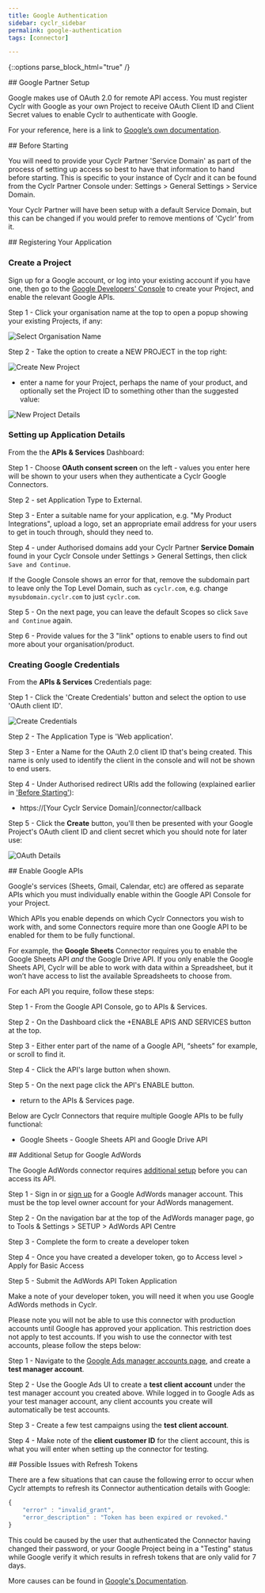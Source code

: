 ```yaml
---
title: Google Authentication
sidebar: cyclr_sidebar
permalink: google-authentication
tags: [connector]

---
```

{::options parse_block_html="true" /}
<section class="card">
##  Google Partner Setup

Google makes use of OAuth 2.0 for remote API access. You must register Cyclr with Google as your own Project to receive OAuth Client ID and Client Secret values to enable Cyclr to authenticate with Google.

For your reference, here is a link to [Google’s own documentation](https://developers.google.com/identity/protocols/OAuth2WebServer).


</section>
<section class="card">
## Before Starting

You will need to provide your Cyclr Partner 'Service Domain' as part of the process of setting up access so best to have that information to hand before starting. This is specific to your instance of Cyclr and it can be found from the Cyclr Partner Console under:
Settings > General Settings > Service Domain.

Your Cyclr Partner will have been setup with a default Service Domain, but this can be changed if you would prefer to remove mentions of 'Cyclr' from it.


</section>
<section class="card">
## Registering Your Application

### Create a Project

Sign up for a Google account, or log into your existing account if you have one, then go to the
[Google Developers' Console](https://console.developers.google.com/) to create your Project, and enable the relevant Google APIs.

Step 1 - Click your organisation name at the top to open a popup showing your existing Projects, if any:

![Select Organisation Name](./images/google-auth-1.png)

Step 2 -	Take the option to create a NEW PROJECT in the top right: 

![Create New Project](./images/google-auth-2.png)

*	enter a name for your Project, perhaps the name of your product, and optionally set the Project ID to something other than the suggested value:

![New Project Details](./images/google-auth-3.png)

### Setting up Application Details

From the the **APIs & Services** Dashboard:

Step 1 - Choose **OAuth consent screen** on the left - values you enter here will be shown to your users when they authenticate a Cyclr Google Connectors.

Step 2 - set Application Type to External.

Step 3 -	Enter a suitable name for your application, e.g. "My Product Integrations", upload a logo, set an appropriate email address for your users to get in touch through, should they need to.

Step 4 -	under Authorised domains add your Cyclr Partner **Service Domain** found in your Cyclr Console under Settings > General Settings, then click `Save and Continue`.

If the Google Console shows an error for that, remove the subdomain part to leave only the Top Level Domain, such as `cyclr.com`, e.g. change `mysubdomain.cyclr.com` to just `cyclr.com`.

Step 5 -	On the next page, you can leave the default Scopes so click `Save and Continue` again.

Step 6 -	Provide values for the 3 "link" options to enable users to find out more about your organisation/product.

### Creating Google Credentials

From the **APIs & Services** Credentials page:

Step 1 - Click the 'Create Credentials' button and select the option to use 'OAuth client ID'.

![Create Credentials](./images/google-auth-4.png)

Step 2 - The Application Type is 'Web application'.

Step 3 - Enter a Name for the OAuth 2.0 client ID that's being created. This name is only used to identify the client in the console and will not be shown to end users.

Step 4 - Under Authorised redirect URIs add the following (explained earlier in ['Before Starting'](#before-starting)):

*	https://[Your Cyclr Service Domain]/connector/callback

Step 5	- Click the **Create** button, you'll then be presented with your Google Project's OAuth client ID and client secret which you should note for later use:

![OAuth Details](./images/google-auth-5.png)


</section>
<section class="card">
## Enable Google APIs

Google's services (Sheets, Gmail, Calendar, etc) are offered as separate APIs which you must individually enable within the Google API Console for your Project.

Which APIs you enable depends on which Cyclr Connectors you wish to work with, and some Connectors require more than one Google API to be enabled for them to be fully functional.

For example, the **Google Sheets** Connector requires you to enable the Google Sheets API *and* the Google Drive API.  If you only enable the Google Sheets API, Cyclr will be able to work with data within a Spreadsheet, but it won’t have access to list the available Spreadsheets to choose from.

For each API you require, follow these steps:

Step 1 - From the Google API Console, go to APIs & Services.

Step 2 - On the Dashboard click the +ENABLE APIS AND SERVICES button at the top.

Step 3 - Either enter part of the name of a Google API, “sheets” for example, or scroll to find it.

Step 4 - Click the API's large button when shown.

Step 5 - On the next page click the API's ENABLE button.

*	return to the APIs & Services page.


Below are Cyclr Connectors that require multiple Google APIs to be fully functional:

* Google Sheets - Google Sheets API and Google Drive API



</section>
<section class="card">
## Additional Setup for Google AdWords

The Google AdWords connector requires [additional setup](https://developers.google.com/adwords/api/docs/guides/signup) before you can access its API.

Step 1 - Sign in or [sign up](https://support.google.com/google-ads/answer/7459399) for a Google AdWords manager account. This must be the top level owner account for your AdWords management. 

Step 2 - On the navigation bar at the top of the AdWords manager page, go to Tools & Settings > SETUP > AdWords API Centre

Step 3 - Complete the form to create a developer token

Step 4 - Once you have created a developer token, go to Access level > Apply for Basic Access

Step 5 - Submit the AdWords API Token Application

Make a note of your developer token, you will need it when you use Google AdWords methods in Cyclr.

Please note you will not be able to use this connector with production accounts until Google has approved your application. This restriction does not apply to test accounts. If you wish to use the connector with test accounts, please follow the steps below:

Step 1 - Navigate to the [Google Ads manager accounts page](https://adwords.google.com/um/Welcome/Home?a=1&sf=mt&authuser=0#ta), and create a **test manager account**.

Step 2 - Use the Google Ads UI to create a **test client account** under the test manager account you created above. While logged in to Google Ads as your test manager account, any client accounts you create will automatically be test accounts.

Step 3 - Create a few test campaigns using the **test client account**.

Step 4 - Make note of the **client customer ID** for the client account, this is what you will enter when setting up the connector for testing.



</section>
<section class="card">
##  Possible Issues with Refresh Tokens

There are a few situations that can cause the following error to occur when Cyclr attempts to refresh its Connector authentication details with Google:

```javascript
{
    "error" : "invalid_grant",
    "error_description" : "Token has been expired or revoked."
}
```

This could be caused by the user that authenticated the Connector having changed their password, or your Google Project being in a "Testing" status while Google verify it which results in refresh tokens that are only valid for 7 days.

More causes can be found in [Google's Documentation](https://developers.google.com/identity/protocols/oauth2#expiration).

</section>
